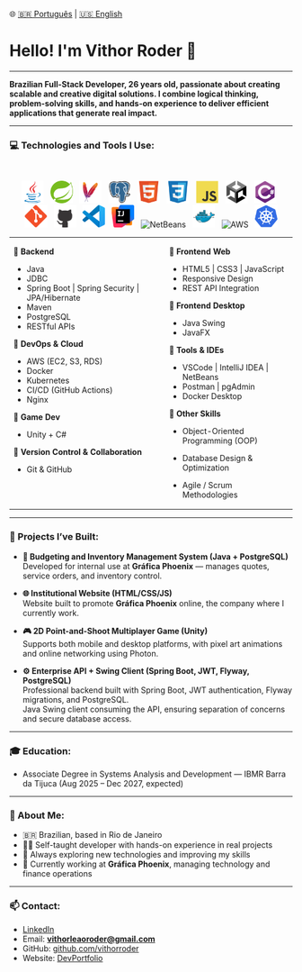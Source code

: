 🌐 [🇧🇷 Português](./README_pt.md) | [🇺🇸 English](./README.md)

# Hello! I'm Vithor Roder 👋

---

**Brazilian Full-Stack Developer, 26 years old, passionate about creating scalable and creative digital solutions. I combine logical thinking, problem-solving skills, and hands-on experience to deliver efficient applications that generate real impact.**


---

### 💻 Technologies and Tools I Use:

<br>
<p align="center">
  <img src="https://raw.githubusercontent.com/devicons/devicon/master/icons/java/java-original.svg" alt="Java" width="40" height="40"/>
  &nbsp;
  <img src="https://raw.githubusercontent.com/devicons/devicon/master/icons/spring/spring-original.svg" alt="Spring" width="40" height="40"/>
  &nbsp;
  <img src="https://raw.githubusercontent.com/devicons/devicon/master/icons/maven/maven-original.svg" alt="Maven" width="40" height="40"/>
  &nbsp;
  <img src="https://raw.githubusercontent.com/devicons/devicon/master/icons/postgresql/postgresql-original.svg" alt="PostgreSQL" width="40" height="40"/>
  &nbsp;
  <img src="https://raw.githubusercontent.com/devicons/devicon/master/icons/html5/html5-original.svg" alt="HTML5" width="40" height="40"/>
  &nbsp;
  <img src="https://raw.githubusercontent.com/devicons/devicon/master/icons/css3/css3-original.svg" alt="CSS3" width="40" height="40"/>
  &nbsp;
  <img src="https://raw.githubusercontent.com/devicons/devicon/master/icons/javascript/javascript-original.svg" alt="JavaScript" width="40" height="40"/>
  &nbsp;
  <img src="https://raw.githubusercontent.com/devicons/devicon/master/icons/unity/unity-original.svg" alt="Unity" width="40" height="40"/>
  &nbsp;
  <img src="https://raw.githubusercontent.com/devicons/devicon/master/icons/csharp/csharp-original.svg" alt="C#" width="40" height="40"/>
  &nbsp;
  <img src="https://raw.githubusercontent.com/devicons/devicon/master/icons/git/git-original.svg" alt="Git" width="40" height="40"/>
  &nbsp;
  <img src="https://raw.githubusercontent.com/VithorRoder/VithorRoder/main/github-mark-white.svg" alt="GitHub" width="40" height="40"/>
  &nbsp;
  <img src="https://raw.githubusercontent.com/devicons/devicon/master/icons/vscode/vscode-original.svg" alt="VSCode" width="40" height="40"/>
  &nbsp;
  <img src="https://raw.githubusercontent.com/devicons/devicon/master/icons/intellij/intellij-original.svg" alt="IntelliJ" width="40" height="40"/>
  &nbsp;
  <img src="https://upload.wikimedia.org/wikipedia/commons/9/98/Apache_NetBeans_Logo.svg" alt="NetBeans" width="40" height="40"/>
  &nbsp;
  <img src="https://raw.githubusercontent.com/devicons/devicon/master/icons/docker/docker-original.svg" alt="Docker" width="40" height="40"/>
  &nbsp;
  <img src="https://www.vectorlogo.zone/logos/amazon_aws/amazon_aws-icon.svg" alt="AWS" width="40" height="40"/>
  &nbsp;
  <img src="https://raw.githubusercontent.com/devicons/devicon/master/icons/kubernetes/kubernetes-plain.svg" alt="Kubernetes" width="40" height="40"/>
</p>


<div align="center">

<table>
  <tr>
    <td valign="top" width="55%">

🔹 **Backend**  
- Java  
- JDBC  
- Spring Boot | Spring Security | JPA/Hibernate  
- Maven  
- PostgreSQL  
- RESTful APIs  

🔹 **DevOps & Cloud**  
- AWS (EC2, S3, RDS)  
- Docker  
- Kubernetes  
- CI/CD (GitHub Actions)  
- Nginx  

🔹 **Game Dev**  
- Unity + C#  

🔹 **Version Control & Collaboration**  
- Git & GitHub  

    </td>
    <td valign="top" width="50%">

🔹 **Frontend Web**  
- HTML5 | CSS3 | JavaScript  
- Responsive Design  
- REST API Integration  

🔹 **Frontend Desktop**  
- Java Swing  
- JavaFX  

🔹 **Tools & IDEs**  
- VSCode | IntelliJ IDEA | NetBeans  
- Postman | pgAdmin  
- Docker Desktop  

🔹 **Other Skills**  
- Object-Oriented Programming (OOP)  
- Database Design & Optimization  
- Agile / Scrum Methodologies  

    </td>
  </tr>
</table>


</div>

---

### 📌 Projects I’ve Built:

- **🔧 Budgeting and Inventory Management System (Java + PostgreSQL)**  
  Developed for internal use at **Gráfica Phoenix** — manages quotes, service orders, and inventory control.

- **🌐 Institutional Website (HTML/CSS/JS)**  
  Website built to promote **Gráfica Phoenix** online, the company where I currently work.

- **🎮 2D Point-and-Shoot Multiplayer Game (Unity)**  
  Supports both mobile and desktop platforms, with pixel art animations and online networking using Photon.

- **⚙️ Enterprise API + Swing Client (Spring Boot, JWT, Flyway, PostgreSQL)**  
  Professional backend built with Spring Boot, JWT authentication, Flyway migrations, and PostgreSQL.  
  Java Swing client consuming the API, ensuring separation of concerns and secure database access.

---

### 🎓 Education:

- Associate Degree in Systems Analysis and Development — IBMR Barra da Tijuca (Aug 2025 – Dec 2027, expected)  

---

### 📍 About Me:

- 🇧🇷 Brazilian, based in Rio de Janeiro  
- 👨‍💻 Self-taught developer with hands-on experience in real projects  
- 🧩 Always exploring new technologies and improving my skills  
- 🧾 Currently working at **Gráfica Phoenix**, managing technology and finance operations  

---

### 📫 Contact:

- [LinkedIn](https://www.linkedin.com/in/vithor-roder-1700a217a/)  
- Email: **vithorleaoroder@gmail.com**  
- GitHub: [github.com/vithorroder](https://github.com/VithorRoder)  
- Website: [DevPortfolio](https://vithoroderdev.vercel.app/)  

